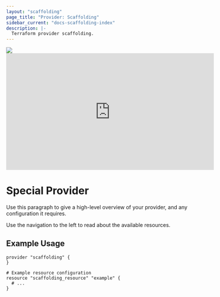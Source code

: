 ```yaml
---
layout: "scaffolding"
page_title: "Provider: Scaffolding"
sidebar_current: "docs-scaffolding-index"
description: |-
  Terraform provider scaffolding.
---
```


<div style="width: 320px;height: 82px;background-color: #5c4ee5;color:#fff;text-align: left;top: -175px;left: -5px;position: absolute;font-size: 2.2em;z-index: 999;font-family: 'Comic Sans MS';padding-top: 0.3em;">Radek's Registry</div>

<img src="https://d3ui957tjb5bqd.cloudfront.net/uploads/2017/05/welcome.gif">

<iframe width="560" height="315" src="https://www.youtube.com/embed/dQw4w9WgXcQ" frameborder="0" allow="accelerometer; autoplay; clipboard-write; encrypted-media; gyroscope; picture-in-picture" allowfullscreen></iframe>

# Special Provider

Use this paragraph to give a high-level overview of your provider, and any configuration it requires.

Use the navigation to the left to read about the available resources.

## Example Usage

```hcl
provider "scaffolding" {
}

# Example resource configuration
resource "scaffolding_resource" "example" {
  # ...
}
```
